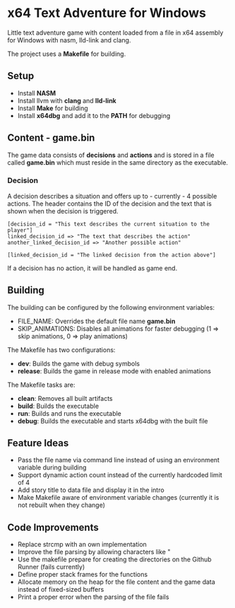 # x64 Text Adventure for Windows
Little text adventure game with content loaded from a file in x64 assembly for Windows with nasm, lld-link and clang.

The project uses a **Makefile** for building.

## Setup
- Install **NASM**
- Install llvm with **clang** and **lld-link**
- Install **Make** for building
- Install **x64dbg** and add it to the **PATH** for debugging

## Content - game.bin
The game data consists of **decisions** and **actions** and is stored in a file called **game.bin** which must reside in the same directory as the executable.

### Decision
A decision describes a situation and offers up to - currently - 4 possible actions.
The header contains the ID of the decision and the text that is shown when the decision is triggered.

```
[decision_id = "This text describes the current situation to the player"]
linked_decision_id => "The text that describes the action"
another_linked_decision_id => "Another possible action"

[linked_decision_id = "The linked decision from the action above"]
```

If a decision has no action, it will be handled as game end.

## Building
The building can be configured by the following environment variables:
- FILE_NAME: Overrides the default file name **game.bin**
- SKIP_ANIMATIONS: Disables all animations for faster debugging (1 => skip animations, 0 => play animations)

The Makefile has two configurations:
- **dev**: Builds the game with debug symbols
- **release**: Builds the game in release mode with enabled animations

The Makefile tasks are:
- **clean**: Removes all built artifacts
- **build**: Builds the executable
- **run**: Builds and runs the executable
- **debug**: Builds the executable and starts x64dbg with the built file

## Feature Ideas
- Pass the file name via command line instead of using an environment variable during building
- Support dynamic action count instead of the currently hardcoded limit of 4
- Add story title to data file and display it in the intro
- Make Makefile aware of environment variable changes (currently it is not rebuilt when they change)

## Code Improvements
- Replace strcmp with an own implementation
- Improve the file parsing by allowing characters like \"
- Use the makefile prepare for creating the directories on the Github Runner (fails currently)
- Define proper stack frames for the functions
- Allocate memory on the heap for the file content and the game data instead of fixed-sized buffers
- Print a proper error when the parsing of the file fails